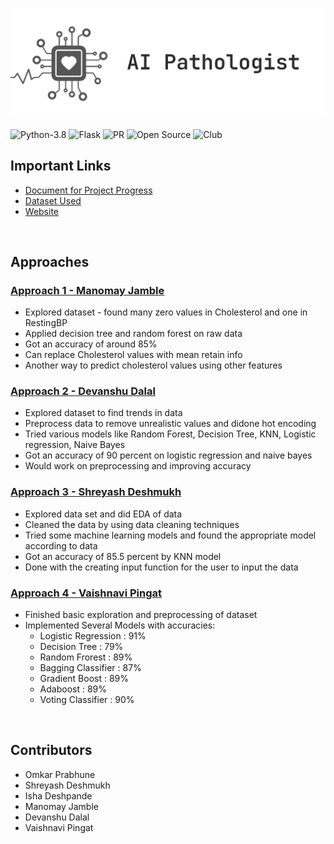 ![banner](banner.png)

![Python-3.8](https://img.shields.io/badge/Python-3.8-green?style=for-the-badge)
![Flask](https://img.shields.io/badge/Flask-1.1.5-lightblue?style=for-the-badge)
![PR](https://img.shields.io/badge/PRs-welcome-red?style=for-the-badge)
![Open Source](https://img.shields.io/badge/%20-Open%20Source-blueviolet?style=for-the-badge)
![Club](https://img.shields.io/badge/%20-MLSC%20VIT-darkblue?style=for-the-badge)

## Important Links
- [Document for Project Progress](https://docs.google.com/document/d/1pv3LflkUZkE4ew86rI3FuPUinsb6uap9_0paiG8Z1AU/edit?usp=sharing)
- [Dataset Used](https://www.kaggle.com/fedesoriano/heart-failure-prediction)
- [Website](https://ai-pathologist.my.canva.site/)

<br>

## Approaches
### [Approach 1 - Manomay Jamble](https://colab.research.google.com/drive/1Jq6pApDzjtzzg638spIHKC6dU9tIU3uT?usp=sharing)
- Explored dataset - found many zero values in Cholesterol and one in RestingBP
- Applied decision tree and random forest on raw data
- Got an accuracy of around 85%
- Can replace Cholesterol values with mean retain info
- Another way to predict cholesterol values using other features

### [Approach 2 - Devanshu Dalal](https://colab.research.google.com/drive/1_QETqJhC4h_23JNs5v-O46ckJ1vsUkxM?usp=sharing)
- Explored dataset to find trends in data
- Preprocess data to remove unrealistic values and didone hot encoding
- Tried various models like Random Forest, Decision Tree, KNN, Logistic regression,  Naive Bayes
- Got an accuracy of 90 percent on logistic regression and naive bayes 
- Would work on preprocessing and improving accuracy

### [Approach 3 - Shreyash Deshmukh](#)
- Explored data set and did EDA of data
- Cleaned the data by using data cleaning techniques
- Tried some machine learning models and found the appropriate model according to data
- Got an accuracy of 85.5 percent by KNN model
- Done with the creating input function for the user to input the data

### [Approach 4 - Vaishnavi Pingat](https://colab.research.google.com/drive/1Fjsry-aSAENEU5C22kkVjh9suLrIsLpg)
- Finished basic exploration and preprocessing of dataset
- Implemented Several Models with accuracies:
  - Logistic Regression : 91%
  - Decision Tree : 79%
  - Random Frorest : 89%
  - Bagging Classifier : 87%
  - Gradient Boost : 89% 
  - Adaboost : 89%
  - Voting Classifier : 90%

<br>

## Contributors
- Omkar Prabhune
- Shreyash Deshmukh
- Isha Deshpande
- Manomay Jamble
- Devanshu Dalal
- Vaishnavi Pingat
